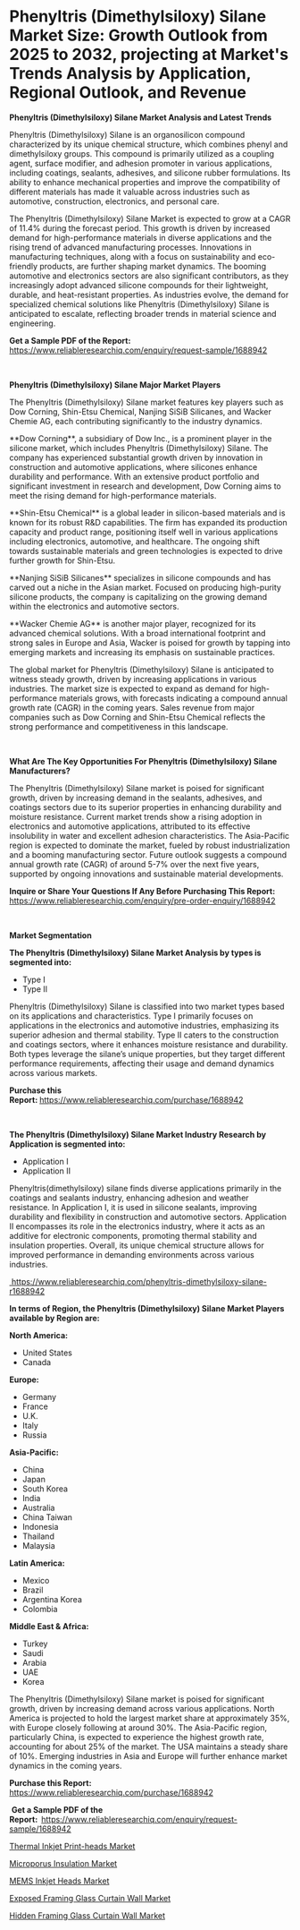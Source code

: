 <p><h1>Phenyltris (Dimethylsiloxy) Silane Market Size: Growth Outlook from 2025 to 2032, projecting at Market's Trends Analysis by Application, Regional Outlook, and Revenue</h1></p><p><strong>Phenyltris (Dimethylsiloxy) Silane Market Analysis and Latest Trends</strong></p>
<p><p>Phenyltris (Dimethylsiloxy) Silane is an organosilicon compound characterized by its unique chemical structure, which combines phenyl and dimethylsiloxy groups. This compound is primarily utilized as a coupling agent, surface modifier, and adhesion promoter in various applications, including coatings, sealants, adhesives, and silicone rubber formulations. Its ability to enhance mechanical properties and improve the compatibility of different materials has made it valuable across industries such as automotive, construction, electronics, and personal care.</p><p>The Phenyltris (Dimethylsiloxy) Silane Market is expected to grow at a CAGR of 11.4% during the forecast period. This growth is driven by increased demand for high-performance materials in diverse applications and the rising trend of advanced manufacturing processes. Innovations in manufacturing techniques, along with a focus on sustainability and eco-friendly products, are further shaping market dynamics. The booming automotive and electronics sectors are also significant contributors, as they increasingly adopt advanced silicone compounds for their lightweight, durable, and heat-resistant properties. As industries evolve, the demand for specialized chemical solutions like Phenyltris (Dimethylsiloxy) Silane is anticipated to escalate, reflecting broader trends in material science and engineering.</p></p>
<p><strong>Get a Sample PDF of the Report:&nbsp;</strong> <a href="https://www.reliableresearchiq.com/enquiry/request-sample/1688942?utm_campaign=1720&utm_medium=2&utm_source=Github&utm_content=ia&utm_term=06012025&utm_id=phenyltris-dimethylsiloxy-silane">https://www.reliableresearchiq.com/enquiry/request-sample/1688942</a></p>
<p>&nbsp;</p>
<p><strong>Phenyltris (Dimethylsiloxy) Silane Major Market Players</strong></p>
<p><p>The Phenyltris (Dimethylsiloxy) Silane market features key players such as Dow Corning, Shin-Etsu Chemical, Nanjing SiSiB Silicanes, and Wacker Chemie AG, each contributing significantly to the industry dynamics.</p><p>**Dow Corning**, a subsidiary of Dow Inc., is a prominent player in the silicone market, which includes Phenyltris (Dimethylsiloxy) Silane. The company has experienced substantial growth driven by innovation in construction and automotive applications, where silicones enhance durability and performance. With an extensive product portfolio and significant investment in research and development, Dow Corning aims to meet the rising demand for high-performance materials.</p><p>**Shin-Etsu Chemical** is a global leader in silicon-based materials and is known for its robust R&D capabilities. The firm has expanded its production capacity and product range, positioning itself well in various applications including electronics, automotive, and healthcare. The ongoing shift towards sustainable materials and green technologies is expected to drive further growth for Shin-Etsu.</p><p>**Nanjing SiSiB Silicanes** specializes in silicone compounds and has carved out a niche in the Asian market. Focused on producing high-purity silicone products, the company is capitalizing on the growing demand within the electronics and automotive sectors.</p><p>**Wacker Chemie AG** is another major player, recognized for its advanced chemical solutions. With a broad international footprint and strong sales in Europe and Asia, Wacker is poised for growth by tapping into emerging markets and increasing its emphasis on sustainable practices.</p><p>The global market for Phenyltris (Dimethylsiloxy) Silane is anticipated to witness steady growth, driven by increasing applications in various industries. The market size is expected to expand as demand for high-performance materials grows, with forecasts indicating a compound annual growth rate (CAGR) in the coming years. Sales revenue from major companies such as Dow Corning and Shin-Etsu Chemical reflects the strong performance and competitiveness in this landscape.</p></p>
<p>&nbsp;</p>
<p><strong>What Are The Key Opportunities For Phenyltris (Dimethylsiloxy) Silane Manufacturers?</strong></p>
<p><p>The Phenyltris (Dimethylsiloxy) Silane market is poised for significant growth, driven by increasing demand in the sealants, adhesives, and coatings sectors due to its superior properties in enhancing durability and moisture resistance. Current market trends show a rising adoption in electronics and automotive applications, attributed to its effective insolubility in water and excellent adhesion characteristics. The Asia-Pacific region is expected to dominate the market, fueled by robust industrialization and a booming manufacturing sector. Future outlook suggests a compound annual growth rate (CAGR) of around 5-7% over the next five years, supported by ongoing innovations and sustainable material developments.</p></p>
<p><strong>Inquire or Share Your Questions If Any Before Purchasing This Report:</strong> <a href="https://www.reliableresearchiq.com/enquiry/pre-order-enquiry/1688942?utm_campaign=1720&utm_medium=2&utm_source=Github&utm_content=ia&utm_term=06012025&utm_id=phenyltris-dimethylsiloxy-silane">https://www.reliableresearchiq.com/enquiry/pre-order-enquiry/1688942</a></p>
<p>&nbsp;</p>
<p><strong>Market Segmentation</strong></p>
<p><strong>The Phenyltris (Dimethylsiloxy) Silane Market Analysis by types is segmented into:</strong></p>
<p><ul><li>Type I</li><li>Type II</li></ul></p>
<p><p>Phenyltris (Dimethylsiloxy) Silane is classified into two market types based on its applications and characteristics. Type I primarily focuses on applications in the electronics and automotive industries, emphasizing its superior adhesion and thermal stability. Type II caters to the construction and coatings sectors, where it enhances moisture resistance and durability. Both types leverage the silane’s unique properties, but they target different performance requirements, affecting their usage and demand dynamics across various markets.</p></p>
<p><strong>Purchase this Report:&nbsp;</strong><a href="https://www.reliableresearchiq.com/purchase/1688942?utm_campaign=1720&utm_medium=2&utm_source=Github&utm_content=ia&utm_term=06012025&utm_id=phenyltris-dimethylsiloxy-silane">https://www.reliableresearchiq.com/purchase/1688942</a></p>
<p>&nbsp;</p>
<p><strong>The Phenyltris (Dimethylsiloxy) Silane Market Industry Research by Application is segmented into:</strong></p>
<p><ul><li>Application I</li><li>Application II</li></ul></p>
<p><p>Phenyltris(dimethylsiloxy) silane finds diverse applications primarily in the coatings and sealants industry, enhancing adhesion and weather resistance. In Application I, it is used in silicone sealants, improving durability and flexibility in construction and automotive sectors. Application II encompasses its role in the electronics industry, where it acts as an additive for electronic components, promoting thermal stability and insulation properties. Overall, its unique chemical structure allows for improved performance in demanding environments across various industries.</p></p>
<p><a href="https://www.reliableresearchiq.com/phenyltris-dimethylsiloxy-silane-r1688942?utm_campaign=1720&utm_medium=2&utm_source=Github&utm_content=ia&utm_term=06012025&utm_id=phenyltris-dimethylsiloxy-silane">&nbsp;https://www.reliableresearchiq.com/phenyltris-dimethylsiloxy-silane-r1688942</a></p>
<p><strong>In terms of Region, the Phenyltris (Dimethylsiloxy) Silane Market Players available by Region are:</strong></p>
<p>
    <p> <strong> North America: </strong>
        <ul>
            <li>United States</li>
            <li>Canada</li>
        </ul>
        </p> 
    <p> <strong> Europe: </strong>
        <ul>
            <li>Germany</li>
            <li>France</li>
            <li>U.K.</li>
            <li>Italy</li>
            <li>Russia</li>
        </ul>
        </p> 
    <p> <strong> Asia-Pacific: </strong>
        <ul>
            <li>China</li>
            <li>Japan</li>
            <li>South Korea</li>
            <li>India</li>
            <li>Australia</li>
            <li>China Taiwan</li>
            <li>Indonesia</li>
            <li>Thailand</li>
            <li>Malaysia</li>
        </ul>
        </p> 
    <p> <strong> Latin America: </strong>
        <ul>
            <li>Mexico</li>
            <li>Brazil</li>
            <li>Argentina Korea</li>
            <li>Colombia</li>
        </ul>
        </p> 
    <p> <strong> Middle East & Africa: </strong>
        <ul>
            <li>Turkey</li>
            <li>Saudi</li>
            <li>Arabia</li>
            <li>UAE</li>
            <li>Korea</li>
        </ul>
    </p>
    </p>
<p><p>The Phenyltris (Dimethylsiloxy) Silane market is poised for significant growth, driven by increasing demand across various applications. North America is projected to hold the largest market share at approximately 35%, with Europe closely following at around 30%. The Asia-Pacific region, particularly China, is expected to experience the highest growth rate, accounting for about 25% of the market. The USA maintains a steady share of 10%. Emerging industries in Asia and Europe will further enhance market dynamics in the coming years.</p></p>
<p><strong>Purchase this Report: </strong><a href="https://www.reliableresearchiq.com/purchase/1688942?utm_campaign=1720&utm_medium=2&utm_source=Github&utm_content=ia&utm_term=06012025&utm_id=phenyltris-dimethylsiloxy-silane">https://www.reliableresearchiq.com/purchase/1688942</a></p>
<p>&nbsp;<strong>Get a Sample PDF of the Report:&nbsp;&nbsp;</strong><a href="https://www.reliableresearchiq.com/enquiry/request-sample/1688942?utm_campaign=1720&utm_medium=2&utm_source=Github&utm_content=ia&utm_term=06012025&utm_id=phenyltris-dimethylsiloxy-silane">https://www.reliableresearchiq.com/enquiry/request-sample/1688942</a></p>
<p><strong></strong></p>
<p><p><a href="https://www.linkedin.com/pulse/thermal-inkjet-print-heads-market-size-growth-94-cagr-from-2025-mqf2e?utm_campaign=1720&utm_medium=2&utm_source=Github&utm_content=ia&utm_term=06012025&utm_id=phenyltris-dimethylsiloxy-silane">Thermal Inkjet Print-heads Market</a></p><p><a href="https://www.linkedin.com/pulse/current-future-growth-potential-microporus-insulation-market-rw3ne?utm_campaign=1720&utm_medium=2&utm_source=Github&utm_content=ia&utm_term=06012025&utm_id=phenyltris-dimethylsiloxy-silane">Microporus Insulation Market</a></p><p><a href="https://www.linkedin.com/pulse/delving-growth-market-mems-inkjet-heads-expected-61-cagr-2025-hdmie?utm_campaign=1720&utm_medium=2&utm_source=Github&utm_content=ia&utm_term=06012025&utm_id=phenyltris-dimethylsiloxy-silane">MEMS Inkjet Heads Market</a></p><p><a href="https://www.linkedin.com/pulse/exposed-framing-glass-curtain-wall-market-analysis-present-fouuc?utm_campaign=1720&utm_medium=2&utm_source=Github&utm_content=ia&utm_term=06012025&utm_id=phenyltris-dimethylsiloxy-silane">Exposed Framing Glass Curtain Wall Market</a></p><p><a href="https://www.linkedin.com/pulse/comprehensive-assessment-globalhidden-framing-glass-curtain-degic?utm_campaign=1720&utm_medium=2&utm_source=Github&utm_content=ia&utm_term=06012025&utm_id=phenyltris-dimethylsiloxy-silane">Hidden Framing Glass Curtain Wall Market</a></p></p>